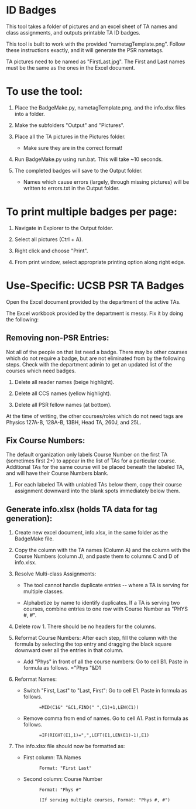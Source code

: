 # ID Badges

This tool takes a folder of pictures and an excel sheet of TA names and class assignments, and outputs printable TA ID badges.

This tool is built to work with the provided "nametagTemplate.png". Follow these instructions exactly, and it will generate the PSR nametags.

TA pictures need to be named as "FirstLast.jpg". The First and Last names must
be the same as the ones in the Excel document.

# To use the tool:

1. Place the BadgeMake.py, nametagTemplate.png, and the info.xlsx files into a
 folder.

2. Make the subfolders "Output" and "Pictures".

3. Place all the TA pictures in the Pictures folder.
	* Make sure they are in the correct format!

4. Run BadgeMake.py using run.bat. This will take ~10 seconds.

5. The completed badges will save to the Output folder.

	* Names which cause errors (largely, through missing pictures) will be
	written to errors.txt in the Output folder.

# To print multiple badges per page:

1. Navigate in Explorer to the Output folder.

2. Select all pictures (Ctrl + A).

3. Right click and choose "Print".

4. From print window, select appropriate printing option along right edge.

# Use-Specific: UCSB PSR TA Badges

Open the Excel document provided by the department of the active TAs.

The Excel workbook provided by the department is messy. Fix it by doing the following:

## Removing non-PSR Entries:

Not all of the people on that list need a badge. There may be other courses which do not require a badge, but are not eliminated from by the following steps. Check with the department admin to get an updated list of the courses which need badges.

1. Delete all reader names (beige highlight).

2. Delete all CCS names (yellow highlight).

3. Delete all PSR fellow names (at bottom).

At the time of writing, the other courses/roles which do not need tags are Physics 127A-B, 128A-B, 13BH, Head TA, 260J, and 25L.

## Fix Course Numbers:

The default organization only labels Course Number on the first TA (sometimes first 2+) to appear in the list of TAs for a particular course.
Additional TAs for the same course will be placed beneath the labeled TA, and will have their Course Numbers blank.

1. For each labeled TA with unlabled TAs below them, copy their course assignment downward into the blank spots immediately below them.

## Generate info.xlsx (holds TA data for tag generation):

1. Create new excel document, info.xlsx, in the same folder as the BadgeMake file.

2. Copy the column with the TA names (Column A) and the column with the Course Numbers (column J), and paste them to columns C and D of info.xlsx.

3. Resolve Multi-class Assignments:

	* The tool cannot handle duplicate entries -- where a TA is serving for multiple classes.

	* Alphabetize by name to identify duplicates. If a TA is serving two courses, combine entries to one row with Course Number as "PHYS #, #".

4. Delete row 1. There should be no headers for the columns.

5. Reformat Course Numbers: After each step, fill the column with the formula by selecting the top entry and dragging the black square downward over all the entries in that column.

	* Add "Phys" in front of all the course numbers: Go to cell B1. Paste in formula as follows.
				="Phys "&D1

6. Reformat Names:

	* Switch "First, Last" to "Last, First": Go to cell E1. Paste in formula as follows.

				=MID(C1&" "&C1,FIND(" ",C1)+1,LEN(C1))

	* Remove comma from end of names. Go to cell A1. Past in formula as follows.

				=IF(RIGHT(E1,1)=",",LEFT(E1,LEN(E1)-1),E1)

7. The info.xlsx file should now be formatted as:

	* First column: TA Names

				Format: "First Last"

	* Second column: Course Number

				Format: "Phys #"

				(If serving multiple courses, Format: "Phys #, #")
